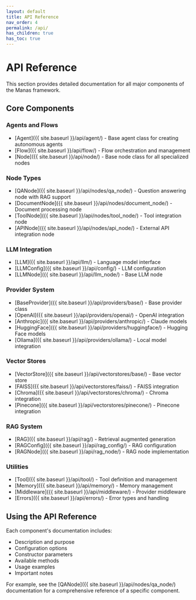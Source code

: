 ```yaml
---
layout: default
title: API Reference
nav_order: 4
permalink: /api/
has_children: true
has_toc: true
---
```


# API Reference

This section provides detailed documentation for all major components of the Manas framework.

## Core Components

### Agents and Flows

- [Agent]({{ site.baseurl }}/api/agent/) - Base agent class for creating autonomous agents
- [Flow]({{ site.baseurl }}/api/flow/) - Flow orchestration and management
- [Node]({{ site.baseurl }}/api/node/) - Base node class for all specialized nodes

### Node Types

- [QANode]({{ site.baseurl }}/api/nodes/qa_node/) - Question answering node with RAG support
- [DocumentNode]({{ site.baseurl }}/api/nodes/document_node/) - Document processing node
- [ToolNode]({{ site.baseurl }}/api/nodes/tool_node/) - Tool integration node
- [APINode]({{ site.baseurl }}/api/nodes/api_node/) - External API integration node

### LLM Integration

- [LLM]({{ site.baseurl }}/api/llm/) - Language model interface
- [LLMConfig]({{ site.baseurl }}/api/config/) - LLM configuration
- [LLMNode]({{ site.baseurl }}/api/llm_node/) - Base LLM node

### Provider System

- [BaseProvider]({{ site.baseurl }}/api/providers/base/) - Base provider class
- [OpenAI]({{ site.baseurl }}/api/providers/openai/) - OpenAI integration
- [Anthropic]({{ site.baseurl }}/api/providers/anthropic/) - Claude models
- [HuggingFace]({{ site.baseurl }}/api/providers/huggingface/) - Hugging Face models
- [Ollama]({{ site.baseurl }}/api/providers/ollama/) - Local model integration

### Vector Stores

- [VectorStore]({{ site.baseurl }}/api/vectorstores/base/) - Base vector store
- [FAISS]({{ site.baseurl }}/api/vectorstores/faiss/) - FAISS integration
- [Chroma]({{ site.baseurl }}/api/vectorstores/chroma/) - Chroma integration
- [Pinecone]({{ site.baseurl }}/api/vectorstores/pinecone/) - Pinecone integration

### RAG System

- [RAG]({{ site.baseurl }}/api/rag/) - Retrieval augmented generation
- [RAGConfig]({{ site.baseurl }}/api/rag_config/) - RAG configuration
- [RAGNode]({{ site.baseurl }}/api/rag_node/) - RAG node implementation

### Utilities

- [Tool]({{ site.baseurl }}/api/tool/) - Tool definition and management
- [Memory]({{ site.baseurl }}/api/memory/) - Memory management
- [Middleware]({{ site.baseurl }}/api/middleware/) - Provider middleware
- [Errors]({{ site.baseurl }}/api/errors/) - Error types and handling

## Using the API Reference

Each component's documentation includes:
- Description and purpose
- Configuration options
- Constructor parameters
- Available methods
- Usage examples
- Important notes

For example, see the [QANode]({{ site.baseurl }}/api/nodes/qa_node/) documentation for a comprehensive reference of a specific component.